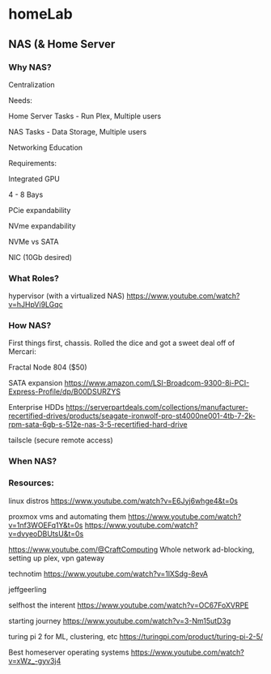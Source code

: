 # homeLab


## NAS (& Home Server

### Why NAS?

Centralization

Needs:

Home Server Tasks - Run Plex, Multiple users

NAS Tasks - Data Storage, Multiple users

Networking Education

Requirements:

Integrated GPU

4 - 8 Bays

PCie expandability

NVme expandability

NVMe vs SATA


NIC (10Gb desired)


### What Roles?

hypervisor (with a virtualized NAS)
https://www.youtube.com/watch?v=hJHpVi9LGqc



### How NAS?

First things first, chassis. Rolled the dice and got a sweet deal off of Mercari:

Fractal Node 804 ($50)

SATA expansion
https://www.amazon.com/LSI-Broadcom-9300-8i-PCI-Express-Profile/dp/B00DSURZYS

Enterprise HDDs
https://serverpartdeals.com/collections/manufacturer-recertified-drives/products/seagate-ironwolf-pro-st4000ne001-4tb-7-2k-rpm-sata-6gb-s-512e-nas-3-5-recertified-hard-drive

tailscle (secure remote access)

### When NAS?




### Resources:

linux distros
https://www.youtube.com/watch?v=E6Jyj6whge4&t=0s

proxmox vms and automating them
https://www.youtube.com/watch?v=1nf3WOEFq1Y&t=0s
https://www.youtube.com/watch?v=dvyeoDBUtsU&t=0s

https://www.youtube.com/@CraftComputing
Whole network ad-blocking, setting up plex, vpn gateway

technotim
https://www.youtube.com/watch?v=1lXSdg-8evA


jeffgeerling

selfhost the interent
https://www.youtube.com/watch?v=OC67FoXVRPE

starting journey
https://www.youtube.com/watch?v=3-Nm15utD3g

turing pi 2 for ML, clustering, etc
https://turingpi.com/product/turing-pi-2-5/

Best homeserver operating systems
https://www.youtube.com/watch?v=xWz_-gyv3j4



